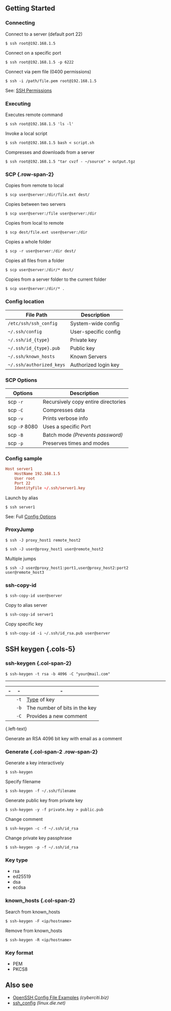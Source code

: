 ## Getting Started

### Connecting

Connect to a server (default port 22)

```shell script
$ ssh root@192.168.1.5
```

Connect on a specific port

```shell script
$ ssh root@192.168.1.5 -p 6222
```

Connect via pem file (0400 permissions)

```shell script
$ ssh -i /path/file.pem root@192.168.1.5
```

See: [SSH Permissions](/chmod#ssh-permissions)

### Executing

Executes remote command

```shell script
$ ssh root@192.168.1.5 'ls -l'
```

Invoke a local script

```shell script
$ ssh root@192.168.1.5 bash < script.sh
```

Compresses and downloads from a server

```shell script {.wrap}
$ ssh root@192.168.1.5 "tar cvzf - ~/source" > output.tgz
```

### SCP {.row-span-2}

Copies from remote to local

```shell script
$ scp user@server:/dir/file.ext dest/
```

Copies between two servers

```shell script
$ scp user@server:/file user@server:/dir
```

Copies from local to remote

```shell script
$ scp dest/file.ext user@server:/dir
```

Copies a whole folder

```shell script
$ scp -r user@server:/dir dest/
```

Copies all files from a folder

```shell script
$ scp user@server:/dir/* dest/
```

Copies from a server folder to the current folder

```shell script
$ scp user@server:/dir/* .
```

### Config location

| File Path                | Description          |
| ------------------------ | -------------------- |
| `/etc/ssh/ssh_config`    | System-wide config   |
| `~/.ssh/config`          | User-specific config |
| `~/.ssh/id_{type}`       | Private key          |
| `~/.ssh/id_{type}.pub`   | Public key           |
| `~/.ssh/known_hosts`     | Known Servers        |
| `~/.ssh/authorized_keys` | Authorized login key |

### SCP Options

| Options       | Description                                    |
| ------------- | ---------------------------------------------- |
| scp `-r`      | <yel>R</yel>ecursively copy entire directories |
| scp `-C`      | <yel>C</yel>ompresses data                     |
| scp `-v`      | Prints <yel>v</yel>erbose info                 |
| scp `-P` 8080 | Uses a specific <yel>P</yel>ort                |
| scp `-B`      | <yel>B</yel>atch mode _(Prevents password)_    |
| scp `-p`      | <yel>P</yel>reserves times and modes           |

### Config sample

```toml
Host server1
    HostName 192.168.1.5
    User root
    Port 22
    IdentityFile ~/.ssh/server1.key
```

Launch by alias

```shell script
$ ssh server1
```

See: Full [Config Options](https://linux.die.net/man/5/ssh_config)

### ProxyJump

```shell script
$ ssh -J proxy_host1 remote_host2
```

```shell script {.wrap}
$ ssh -J user@proxy_host1 user@remote_host2
```

Multiple jumps

```shell script {.wrap}
$ ssh -J user@proxy_host1:port1,user@proxy_host2:port2 user@remote_host3
```

### ssh-copy-id

```shell script {.wrap}
$ ssh-copy-id user@server
```

Copy to alias server

```shell script {.wrap}
$ ssh-copy-id server1
```

Copy specific key

```shell script {.wrap}
$ ssh-copy-id -i ~/.ssh/id_rsa.pub user@server
```

## SSH keygen {.cols-5}

### ssh-keygen {.col-span-2}

```shell script
$ ssh-keygen -t rsa -b 4096 -C "your@mail.com"
```

---

| -   | -    | -                             |
| --- | ---- | ----------------------------- |
|     | `-t` | [Type](#key-type) of key      |
|     | `-b` | The number of bits in the key |
|     | `-C` | Provides a new comment        |

{.left-text}

Generate an RSA 4096 bit key with email as a comment

### Generate {.col-span-2 .row-span-2}

Generate a key interactively

```shell script
$ ssh-keygen
```

Specify filename

```shell script
$ ssh-keygen -f ~/.ssh/filename
```

Generate public key from private key

```shell script
$ ssh-keygen -y -f private.key > public.pub
```

Change comment

```shell script
$ ssh-keygen -c -f ~/.ssh/id_rsa
```

Change private key passphrase

```shell script
$ ssh-keygen -p -f ~/.ssh/id_rsa
```

### Key type

- rsa
- ed25519
- dsa
- ecdsa

### known_hosts {.col-span-2}

Search from known_hosts

```shell script
$ ssh-keygen -F <ip/hostname>
```

Remove from known_hosts

```shell script
$ ssh-keygen -R <ip/hostname>
```

### Key format

- PEM
- PKCS8

## Also see

- [OpenSSH Config File Examples](https://www.cyberciti.biz/faq/create-ssh-config-file-on-linux-unix/) _(cyberciti.biz)_
- [ssh_config](https://linux.die.net/man/5/ssh_config) _(linux.die.net)_
